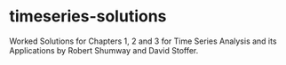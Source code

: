 # timeseries-solutions
Worked Solutions for Chapters 1, 2 and 3 for Time Series Analysis and its Applications by Robert Shumway and David Stoffer.
